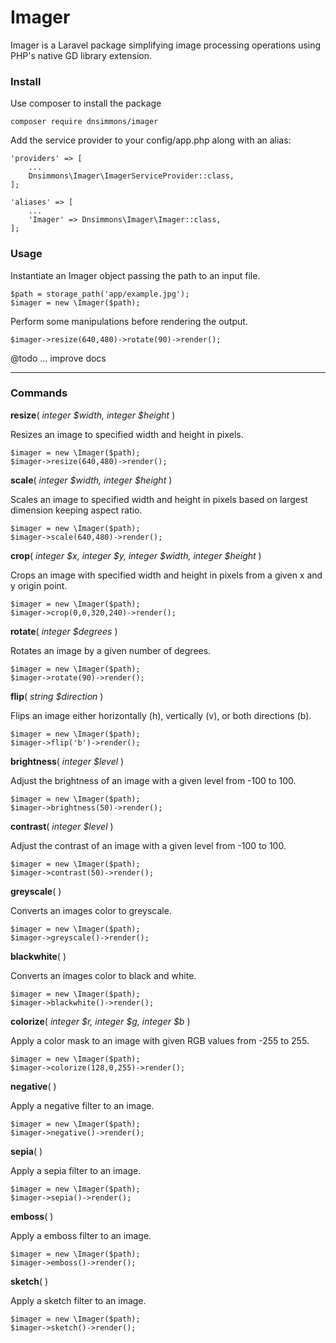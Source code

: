 # Imager

Imager is a Laravel package simplifying image processing operations using PHP's native GD library extension.

### Install

Use composer to install the package

	composer require dnsimmons/imager

Add the service provider to your config/app.php along with an alias:

    'providers' => [
		...
        Dnsimmons\Imager\ImagerServiceProvider::class,
	];

    'aliases' => [
		...
	    'Imager' => Dnsimmons\Imager\Imager::class,	
	];

### Usage

Instantiate an Imager object passing the path to an input file.

	$path = storage_path('app/example.jpg');
	$imager = new \Imager($path);

Perform some manipulations before rendering the output.

	$imager->resize(640,480)->rotate(90)->render();


@todo ... improve docs



----------

### Commands

**resize**( *integer $width, integer $height* )

Resizes an image to specified width and height in pixels.

	$imager = new \Imager($path);
	$imager->resize(640,480)->render();

**scale**( *integer $width, integer $height* )

Scales an image to specified width and height in pixels based on largest dimension keeping aspect ratio.

	$imager = new \Imager($path);
	$imager->scale(640,480)->render();

**crop**( *integer $x, integer $y, integer $width, integer $height* )

Crops an image with specified width and height in pixels from a given x and y origin point.

	$imager = new \Imager($path);
	$imager->crop(0,0,320,240)->render();

**rotate**( *integer $degrees* )

Rotates an image by a given number of degrees.

	$imager = new \Imager($path);
	$imager->rotate(90)->render();

**flip**( *string $direction* )

Flips an image either horizontally (h), vertically (v), or both directions (b).

	$imager = new \Imager($path);
	$imager->flip('b')->render();

**brightness**( *integer $level* )

Adjust the brightness of an image with a given level from -100 to 100.

	$imager = new \Imager($path);
	$imager->brightness(50)->render();

**contrast**( *integer $level* )

Adjust the contrast of an image with a given level from -100 to 100.

	$imager = new \Imager($path);
	$imager->contrast(50)->render();

**greyscale**( )

Converts an images color to greyscale.

	$imager = new \Imager($path);
	$imager->greyscale()->render();


**blackwhite**( )

Converts an images color to black and white.

	$imager = new \Imager($path);
	$imager->blackwhite()->render();

**colorize**( *integer $r, integer $g, integer $b* )

Apply a color mask to an image with given RGB values from -255 to 255.

	$imager = new \Imager($path);
	$imager->colorize(128,0,255)->render();

**negative**( )

Apply a negative filter to an image.

	$imager = new \Imager($path);
	$imager->negative()->render();

**sepia**( )

Apply a sepia filter to an image.


	$imager = new \Imager($path);
	$imager->sepia()->render();

**emboss**( )

Apply a emboss filter to an image.


	$imager = new \Imager($path);
	$imager->emboss()->render();

**sketch**( )

Apply a sketch filter to an image.


	$imager = new \Imager($path);
	$imager->sketch()->render();